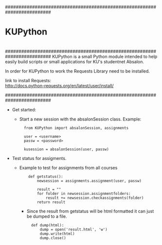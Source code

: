 #########################################################################
#                                                                       #
#   KUPython                                                            #
#                                                                       #
#########################################################################
KUPython is a small Python module intended to help easily build scripts or small 
applications for KU's studentnet Absalon.

In order for KUPython to work the Requests Library need to be installed.

link to install Requests:                                           
<http://docs.python-requests.org/en/latest/user/install/>

#########################################################################

- Get started: 
    - Start a new session with the absalonSession class. Example:
      
            from KUPython import absalonSession, assignments
            
            user = <username>
            passw = <password>
            
            kusession = absalonSession(user, passw)

- Test status for assigments.
  - Example to test for assignments from all courses

            def getstatus():
                newsession = assignments.assignment(user, passw)
            
                result = "" 
                for folder in newsession.assignmentfolders:
                    result += newsession.checkassignments(folder)
                return result
      
    - Since the result from getstatus will be html formatted it can just be dumped to a file. 
  
            def dump(html):
                dump = open('result.html', 'w')
                dump.write(html)
                dump.close()


